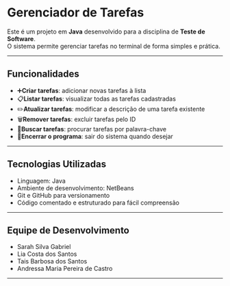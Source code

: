 # Gerenciador de Tarefas

Este é um projeto em **Java** desenvolvido para a disciplina de **Teste de Software**.  
O sistema permite gerenciar tarefas no terminal de forma simples e prática.  

---

## Funcionalidades

- ➕**Criar tarefas**: adicionar novas tarefas à lista  
- 📋**Listar tarefas**: visualizar todas as tarefas cadastradas  
- ✏️**Atualizar tarefas**: modificar a descrição de uma tarefa existente  
- 🗑️**Remover tarefas**: excluir tarefas pelo ID  
- 🔎**Buscar tarefas**: procurar tarefas por palavra-chave  
- 👋**Encerrar o programa**: sair do sistema quando desejar  

---

## Tecnologias Utilizadas

- Linguagem: Java  
- Ambiente de desenvolvimento: NetBeans  
- Git e GitHub para versionamento  
- Código comentado e estruturado para fácil compreensão  

---

## Equipe de Desenvolvimento

- Sarah Silva Gabriel  
- Lia Costa dos Santos  
- Tais Barbosa dos Santos  
- Andressa Maria Pereira de Castro  

---

